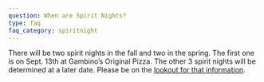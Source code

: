 ```yaml
---
question: When are Spirit Nights?
type: faq
faq_category: spiritnight
---
```

There will be two spirit nights in the fall and two in the spring.  The first one is on Sept. 13th at Gambino’s Original Pizza. The other 3 spirit nights will be determined at a later date. Please be on the [lookout for that information](/calendar).